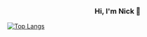 <h3 align="center">Hi, I'm Nick 👋</h3>

[![Top Langs](https://github-readme-stats.vercel.app/api/top-langs/?username=nick-seidell)](https://github.com/anuraghazra/github-readme-stats)

